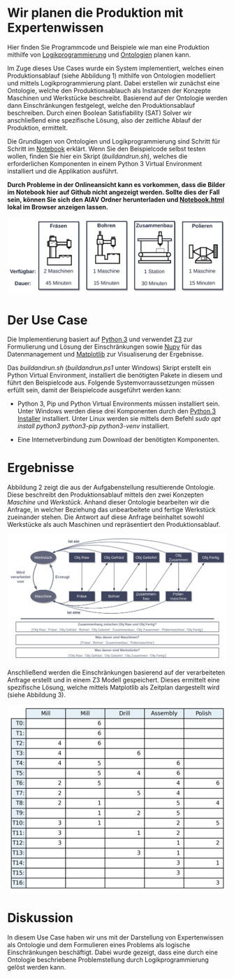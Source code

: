# Wir planen die Produktion mit Expertenwissen

Hier finden Sie Programmcode und Beispiele wie man eine Produktion mithilfe von [Logikprogrammierung](https://towardsdatascience.com/logic-programming-rethinking-the-way-we-program-8706b2adc3f1) und [Ontologien](https://towardsdatascience.com/knowledge-graphs-at-a-glance-c9119130a9f0) planen kann.

Im Zuge dieses Use Cases wurde ein System implementiert, welches einen Produktionsablauf (siehe Abbildung 1) mithilfe von Ontologien modelliert und mittels Logikprogrammierung plant. Dabei erstellen wir zunächst eine Ontologie, welche den Produktionsablauch als Instanzen der Konzepte Maschinen und Werkstücke beschreibt. Basierend auf der Ontologie werden dann Einschränkungen festgelegt, welche den Produktionsablauf beschreiben. Durch einen Boolean Satisfiability (SAT) Solver wir anschließend eine spezifische Lösung, also der zeitliche Ablauf der Produktion, ermittelt.

Die Grundlagen von Ontologien und Logikprogrammierung sind Schritt für Schritt im [Notebook](./Notebook.ipynb) erklärt. Wenn Sie den Beispielcode selbst testen wollen, finden Sie hier ein Skript (*buildandrun.sh*), welches die erforderlichen Komponenten in einem Python 3 Virtual Environment installiert und die Applikation ausführt.

__Durch Probleme in der Onlineansicht kann es vorkommen, dass die Bilder im Notebook hier auf Github nicht angezeigt werden. Sollte dies der Fall sein, können Sie sich den AIAV Ordner herunterladen und [Notebook.html](Notebook.html) lokal im Browser anzeigen lassen.__

![Abbildung 1](images/Abbildung1Problem.jpg)


# Der Use Case

Die Implementierung basiert auf [Python 3](https://docs.python.org/3/) und verwendet [Z3](https://github.com/Z3Prover/z3) zur Formulierung und Lösung der Einschränkungen sowie [Nupy](https://numpy.org/) für das Datenmanagement und [Matplotlib](https://matplotlib.org/) zur Visualiserung der Ergebnisse.

Das *buildandrun.sh* (*buildandrun.ps1* unter Windows) Skript erstellt ein Python Virtual Environment, installiert die benötigten Pakete in diesem und führt den Beispielcode aus. Folgende Systemvorraussetzungen müssen erfüllt sein, damit der Beispielcode ausgeführt werden kann:

- Python 3, Pip und Python Virtual Environments müssen installiert sein. Unter Windows werden diese drei Komponenten durch den [Python 3 Installer](https://www.python.org/downloads/windows/) installiert. Unter Linux werden sie mittels dem Befehl *sudo apt install python3 python3-pip python3-venv* installiert.

- Eine Internetverbindung zum Download der benötigten Komponenten.


# Ergebnisse

Abbildung 2 zeigt die aus der Aufgabenstellung resultierende Ontologie. Diese beschreibt den Produktionsablauf mittels den zwei Konzepten *Maschine* und *Werkstück*. Anhand dieser Ontologie bearbeiten wir die Anfrage, in welcher Beziehung das unbearbeitete und fertige Werkstück zueinander stehen. Die Antwort auf diese Anfrage beinhaltet sowohl Werkstücke als auch Maschinen und repräsentiert den Produktionsablauf. 

![Abbildung 2](images/Abbildung3Ontologie.jpg)

Anschließend werden die Einschränkungen basierend auf der verarbeiteten Anfrage erstellt und in einem Z3 Modell gespeichert. Dieses ermittelt eine spezifische Lösung, welche mittels Matplotlib als Zeitplan dargestellt wird (siehe Abbildung 3).

![Abbildung 3](images/Abbildung4Plan.png)


# Diskussion

In diesem Use Case haben wir uns mit der Darstellung von Expertenwissen als Ontologie und dem Formulieren eines Problems als logische Einschränkungen beschäftigt. Dabei wurde gezeigt, dass eine durch eine Ontologie beschriebene Problemstellung durch Logikprogrammierung gelöst werden kann.


